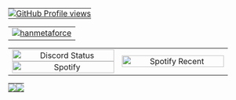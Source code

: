 <table>
  <tr>
    <td align="left" style="padding: 0;">
      <a href="https://hanmetaforce.my.id">
        <img align="center" style="padding: 0;" src="https://komarev.com/ghpvc/?username=theonlyhanss&color=lightgrey&labelColor=grey&style=for-the-badge&logo=eye&label=visitor&logoColor=white" alt="GitHub Profile views"/>
      </a>
    </td>
  </tr>
</table>

<table>
  <tr>
    <td>
      <a href="https://hanmetaforce.my.id">
        <img src="https://readme-typing-svg.demolab.com?font=Fira+Code&size=17&pause=1000&color=F7F7F7&random=false&width=435&lines=A+Human+from+Erth,+and+just+call+me+as+Han." alt="hanmetaforce"/>
      </a>
    </td>
  </tr>
</table>

<table>
  <tr>
    <td align="center" width="50%">
      <a href="https://hanmetaforce.my.id" target="_blank">
        <img width="100%" src="https://lanyard.cnrad.dev/api/917913229668274186" alt="Discord Status"/>
      </a>
      <a href="https://hanmetaforce.my.id" target="_blank">
        <img width="100%" src="https://muzyard.vercel.app/widget/917913229668274186" alt="Spotify"/>
      </a>
    </td>
    <td align="center" width="50%">
      <a href="https://open.spotify.com/user/31s6incogp6be7lfavlgh57cswqm" target="_blank">
        <img width="100%" src="https://spotify-recently-played-readme.vercel.app/api?user=31s6incogp6be7lfavlgh57cswqm" alt="Spotify Recent"/>
      </a>
    </td>
  </tr>
</table>

<table>
  <tr>
    <td align="left" style="padding: 0; width: 50%;">
      <a href="#">
        <img align="center" style="padding: 0;" src="https://github-readme-stats.vercel.app/api?username=theonlyhanss&show_icons=true&title_color=4F8CC9&text_color=9f9f9f&bg_color=00000000&hide_border=true&icon_color=84ADEF&hide_title=true&count_private=true"/>
      </a>
    </td>
    <td align="center" style="padding: 0; width: 50%;">
      <a href="#">
        <img align="center" style="padding: 0;" src="https://github-readme-stats.vercel.app/api/top-langs/?username=theonlyhanss&layout=compact&show_icons=true&title_color=4F8CC9&text_color=9f9f9f&bg_color=00000000&hide_border=true&icon_color=00000000&count_private=true"/>
      </a>
    </td>
  </tr>
</table>
